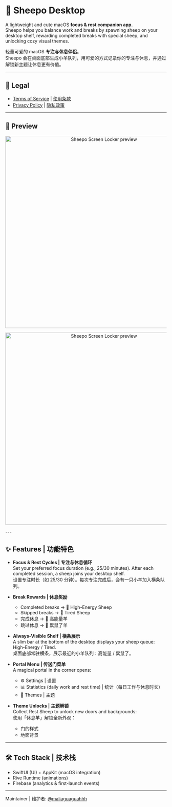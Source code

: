 # 🐑 Sheepo Desktop

A lightweight and cute macOS **focus & rest companion app**.  
Sheepo helps you balance work and breaks by spawning sheep on your desktop shelf, rewarding completed breaks with special sheep, and unlocking cozy visual themes.  

轻量可爱的 macOS **专注与休息伴侣**。  
Sheepo 会在桌面底部生成小羊队列，用可爱的方式记录你的专注与休息，并通过解锁新主题让休息更有价值。  

---
## 📄 Legal

- [Terms of Service](TERMS.md) | [使用条款](TERMS.md)  
- [Privacy Policy](PRIVACY.md) | [隐私政策](PRIVACY.md)

---

## 👀 Preview

<p align="center">
  <img src="demo.gif" alt="Sheepo Screen Locker preview" width="600"/>
</p>
<p align="center">
  <img src="demo2-min.gif" alt="Sheepo Screen Locker preview" width="600"/>
</p>
---

## ✨ Features | 功能特色

- **Focus & Rest Cycles | 专注与休息循环**  
  Set your preferred focus duration (e.g., 25/30 minutes). After each completed session, a sheep joins your desktop shelf.  
  设置专注时长（如 25/30 分钟）。每次专注完成后，会有一只小羊加入横条队列。  
- **Break Rewards | 休息奖励** 
  - Completed breaks → 🐑 High-Energy Sheep  
  - Skipped breaks → 🐑 Tired Sheep  
  - 完成休息 → 🐑 高能量羊  
  - 跳过休息 → 🐑 累鼠了羊  

- **Always-Visible Shelf | 横条展示**  
  A slim bar at the bottom of the desktop displays your sheep queue: High-Energy / Tired.  
  桌面底部常驻横条，展示最近的小羊队列：高能量 / 累鼠了。  

- **Portal Menu | 传送门菜单**  
  A magical portal in the corner opens:  
  - ⚙️ Settings | 设置  
  - 📊 Statistics (daily work and rest time) | 统计（每日工作与休息时长）  
  - 🎨 Themes | 主题  

- **Theme Unlocks | 主题解锁**  
  Collect Rest Sheep to unlock new doors and backgrounds:  
  使用「休息羊」解锁全新外观：  
  - 门的样式
  - 地面背景

---


## 🛠 Tech Stack | 技术栈

- SwiftUI (UI) + AppKit (macOS integration)  
- Rive Runtime (animations)  
- Firebase (analytics & first-launch events)  

---





Maintainer | 维护者: [@maliaguaguahhh](https://github.com/maliaguaguahhh)  
